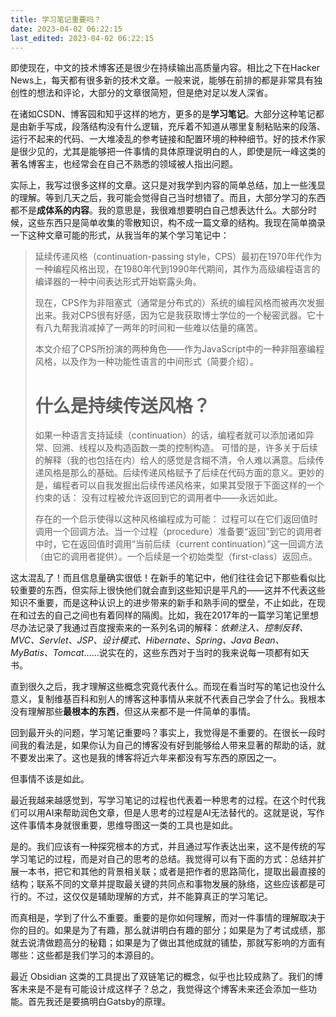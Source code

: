 ```yaml
---
title: 学习笔记重要吗？
date: 2023-04-02 06:22:15
last_edited: 2023-04-02 06:22:15
---
```

即使现在，中文的技术博客还是很少在持续输出高质量内容。相比之下在Hacker News上，每天都有很多新的技术文章。一般来说，能够在前排的都是非常具有独创性的想法和评论，大部分的文章很简短，但是绝对足以发人深省。

在诸如CSDN、博客园和知乎这样的地方，更多的是**学习笔记**。大部分这种笔记都是由新手写成，段落结构没有什么逻辑，充斥着不知道从哪里复制粘贴来的段落、运行不起来的代码、一大堆凌乱的参考链接和配置环境的种种细节。好的技术作家是很少见的，尤其是能够把一件事情的具体原理说明白的人，即使是阮一峰这类的著名博客主，也经常会在自己不熟悉的领域被人指出问题。

实际上，我写过很多这样的文章。这只是对我学到内容的简单总结，加上一些浅显的理解。等到几天之后，我可能会觉得自己当时想错了。而且，大部分学习的东西都不是**成体系的内容**。我的意思是，我很难想要明白自己想表达什么。大部分时候，这些东西只是简单收集的零散知识，构不成一篇文章的结构。我现在简单摘录一下这种文章可能的形式，从我当年的某个学习笔记中：

> 延续传递风格（continuation-passing style，CPS）最初在1970年代作为一种编程风格出现，在1980年代到1990年代期间，其作为高级编程语言的编译器的一种中间表达形式开始崭露头角。
> 
> 现在，CPS作为非阻塞式（通常是分布式的）系统的编程风格而被再次发掘出来。我对CPS很有好感，因为它是我获取博士学位的一个秘密武器。它十有八九帮我消减掉了一两年的时间和一些难以估量的痛苦。
>
> 本文介绍了CPS所扮演的两种角色——作为JavaScript中的一种非阻塞编程风格，以及作为一种功能性语言的中间形式（简要介绍）。
>
> # 什么是持续传送风格？
>
> 如果一种语言支持延续（continuation）的话，编程者就可以添加诸如异常、回溯、线程以及构造函数一类的控制构造。
> 可惜的是，许多关于后续的解释（我的也包括在内）给人的感觉是含糊不清，令人难以满意。后续传递风格是那么的基础。后续传递风格赋予了后续在代码方面的意义。更妙的是，编程者可以自我发掘出后续传递风格来，如果其受限于下面这样的一个约束的话：
> 没有过程被允许返回到它的调用者中——永远如此。
> 
> 存在的一个启示使得以这种风格编程成为可能：
> 过程可以在它们返回值时调用一个回调方法。当一个过程（procedure）准备要“返回”到它的调用者中时，它在返回值时调用“当前后续（current continuation）”这一回调方法（由它的调用者提供）。一个后续是一个初始类型（first-class）返回点。

这太混乱了！而且信息量确实很低！在新手的笔记中，他们往往会记下那些看似比较重要的东西，但实际上很快他们就会直到这些知识是平凡的——这并不代表这些知识不重要，而是这种认识上的进步带来的新手和熟手间的壁垒，不止如此，在现在和过去的自己之间也有着同样的隔阂。比如，我在2017年的一篇学习笔记里想尽办法记录了我通过百度搜索来的一系列名词的解释：*依赖注入、控制反转、MVC、Servlet、JSP、设计模式、Hibernate、Spring、Java Bean、MyBatis、Tomcat*……说实在的，这些东西对于当时的我来说每一项都有如天书。

直到很久之后，我才理解这些概念究竟代表什么。而现在看当时写的笔记也没什么意义，复制维基百科和别人的博客这种事情从来就不代表自己学会了什么。我根本没有理解那些**最根本的东西**，但这从来都不是一件简单的事情。

回到最开头的问题，学习笔记重要吗？事实上，我觉得是不重要的。在很长一段时间我的看法是，如果你认为自己的博客没有好到能够给人带来显著的帮助的话，就不要发出来了。这也是我的博客将近六年来都没有写东西的原因之一。

但事情不该是如此。

最近我越来越感觉到，写学习笔记的过程也代表着一种思考的过程。在这个时代我们可以用AI来帮助润色文章，但是人思考的过程是AI无法替代的。这就是说，写作这件事情本身就很重要，思维导图这一类的工具也是如此。

是的。我们应该有一种探究根本的方式，并且通过写作表达出来，这不是传统的写学习笔记的过程，而是对自己的思考的总结。我觉得可以有下面的方式：总结并扩展一本书，把它和其他的背景相关联；或者是把作者的思路简化，提取出最直接的结构；联系不同的文章并提取最关键的共同点和事物发展的脉络，这些应该都是可行的。不过，这仅仅是辅助理解的方式，并不能算真正的学习笔记。

而真相是，学到了什么不重要。重要的是你如何理解，而对一件事情的理解取决于你的目的。如果是为了有趣，那么就讲明白有趣的部分；如果是为了考试成绩，那就去说清做题高分的秘籍；如果是为了做出其他成就的铺垫，那就写影响的方面有哪些：这些都是我们学习的本源目的。

最近 Obsidian 这类的工具提出了双链笔记的概念，似乎也比较成熟了。我们的博客未来是不是有可能设计成这样子？总之，我觉得这个博客未来还会添加一些功能。首先我还是要搞明白Gatsby的原理。
